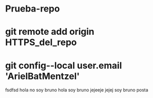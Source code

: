 # Prueba-repo
# git remote add origin HTTPS_del_repo
# git config--local user.email 'ArielBatMentzel'
fsdfsd 
hola no soy bruno
hola soy bruno jejeeje
jejej soy bruno posta 

